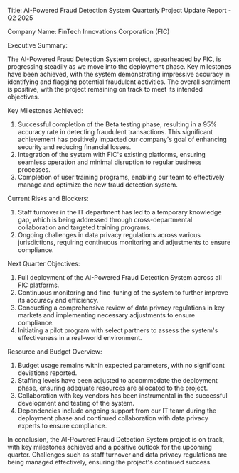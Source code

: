  Title: AI-Powered Fraud Detection System Quarterly Project Update Report - Q2 2025

Company Name: FinTech Innovations Corporation (FIC)

Executive Summary:

The AI-Powered Fraud Detection System project, spearheaded by FIC, is progressing steadily as we move into the deployment phase. Key milestones have been achieved, with the system demonstrating impressive accuracy in identifying and flagging potential fraudulent activities. The overall sentiment is positive, with the project remaining on track to meet its intended objectives.

Key Milestones Achieved:

1. Successful completion of the Beta testing phase, resulting in a 95% accuracy rate in detecting fraudulent transactions. This significant achievement has positively impacted our company's goal of enhancing security and reducing financial losses.
2. Integration of the system with FIC's existing platforms, ensuring seamless operation and minimal disruption to regular business processes.
3. Completion of user training programs, enabling our team to effectively manage and optimize the new fraud detection system.

Current Risks and Blockers:

1. Staff turnover in the IT department has led to a temporary knowledge gap, which is being addressed through cross-departmental collaboration and targeted training programs.
2. Ongoing challenges in data privacy regulations across various jurisdictions, requiring continuous monitoring and adjustments to ensure compliance.

Next Quarter Objectives:

1. Full deployment of the AI-Powered Fraud Detection System across all FIC platforms.
2. Continuous monitoring and fine-tuning of the system to further improve its accuracy and efficiency.
3. Conducting a comprehensive review of data privacy regulations in key markets and implementing necessary adjustments to ensure compliance.
4. Initiating a pilot program with select partners to assess the system's effectiveness in a real-world environment.

Resource and Budget Overview:

1. Budget usage remains within expected parameters, with no significant deviations reported.
2. Staffing levels have been adjusted to accommodate the deployment phase, ensuring adequate resources are allocated to the project.
3. Collaboration with key vendors has been instrumental in the successful development and testing of the system.
4. Dependencies include ongoing support from our IT team during the deployment phase and continued collaboration with data privacy experts to ensure compliance.

In conclusion, the AI-Powered Fraud Detection System project is on track, with key milestones achieved and a positive outlook for the upcoming quarter. Challenges such as staff turnover and data privacy regulations are being managed effectively, ensuring the project's continued success.